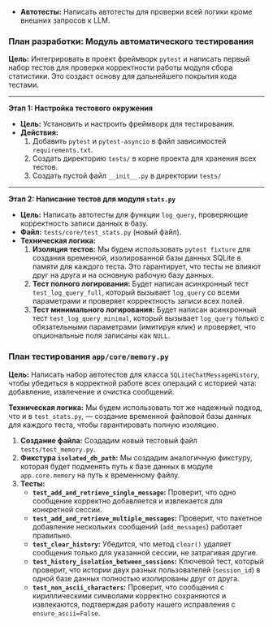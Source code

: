 *   **Автотесты:** Написать автотесты для проверки всей логики кроме внешних запросов к LLM.

### План разработки: Модуль автоматического тестирования

**Цель:** Интегрировать в проект фреймворк `pytest` и написать первый набор тестов для проверки корректности работы модуля сбора статистики. Это создаст основу для дальнейшего покрытия кода тестами.

---

**Этап 1: Настройка тестового окружения**
*   **Цель:** Установить и настроить фреймворк для тестирования.
*   **Действия:**
    1.  Добавить `pytest` и `pytest-asyncio` в файл зависимостей `requirements.txt`.
    2.  Создать директорию `tests/` в корне проекта для хранения всех тестов.
    3.  Создать пустой файл `__init__.py` в директории `tests/`

---

**Этап 2: Написание тестов для модуля `stats.py`**
*   **Цель:** Написать автотесты для функции `log_query`, проверяющие корректность записи данных в базу.
*   **Файл:** `tests/core/test_stats.py` (новый файл).
*   **Техническая логика:**
    1.  **Изоляция тестов:** Мы будем использовать `pytest fixture` для создания временной, изолированной базы данных SQLite в памяти для каждого теста. Это гарантирует, что тесты не влияют друг на друга и на основную рабочую базу данных.
    2.  **Тест полного логирования:** Будет написан асинхронный тест `test_log_query_full`, который вызывает `log_query` со всеми параметрами и проверяет корректность записи всех полей.
    3.  **Тест минимального логирования:** Будет написан асинхронный тест `test_log_query_minimal`, который вызывает `log_query` только с обязательными параметрами (имитируя клик) и проверяет, что опциональные поля записаны как `NULL`.

### План тестирования `app/core/memory.py`

**Цель:** Написать набор автотестов для класса `SQLiteChatMessageHistory`, чтобы убедиться в корректной работе всех операций с историей чата: добавление, извлечение и очистка сообщений.

**Техническая логика:**
Мы будем использовать тот же надежный подход, что и в `test_stats.py`, — создание временной файловой базы данных для каждого теста, чтобы гарантировать полную изоляцию.

1.  **Создание файла:** Создадим новый тестовый файл `tests/test_memory.py`.
2.  **Фикстура `isolated_db_path`:** Мы создадим аналогичную фикстуру, которая будет подменять путь к базе данных в модуле `app.core.memory` на путь к временному файлу.
3.  **Тесты:**
    *   **`test_add_and_retrieve_single_message`:** Проверит, что одно сообщение корректно добавляется и извлекается для конкретной сессии.
    *   **`test_add_and_retrieve_multiple_messages`:** Проверит, что пакетное добавление нескольких сообщений (`add_messages`) работает правильно.
    *   **`test_clear_history`:** Убедится, что метод `clear()` удаляет сообщения только для указанной сессии, не затрагивая другие.
    *   **`test_history_isolation_between_sessions`:** Ключевой тест, который проверит, что истории двух разных пользователей (`session_id`) в одной базе данных полностью изолированы друг от друга.
    *   **`test_non_ascii_characters`:** Проверит, что сообщения с кириллическими символами корректно сохраняются и извлекаются, подтверждая работу нашего исправления с `ensure_ascii=False`.
